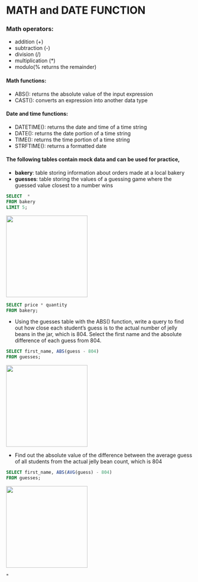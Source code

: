 # MATH and DATE FUNCTION

### Math operators:

- addition (+)
- subtraction (-)
- division (/)
- multiplication (*)
- modulo(% returns the remainder)

#### Math functions:

* ABS(): returns the absolute value of the input expression
* CAST(): converts an expression into another data type

#### Date and time functions:

* DATETIME(): returns the date and time of a time string
* DATE(): returns the date portion of a time string
* TIME(): returns the time portion of a time string
* STRFTIME(): returns a formatted date

#### The following tables contain mock data and can be used for practice,

- <b>bakery</b>: table storing information about orders made at a local bakery
- <b>guesses</b>: table storing the values of a guessing game where the guessed value closest to a number wins

```SQL
SELECT  * 
FROM bakery
LIMIT 5;
```
<img src="https://github.com/user-attachments/assets/e0710e81-8826-4de0-bdcc-baca5f0764c4" width=220 />

```SQL
SELECT price * quantity
FROM bakery;
```
* Using the guesses table with the ABS() function, write a query to find out how close each student’s guess is to the actual number of jelly beans in the jar, which is 804. Select the first name and the absolute difference of each guess from 804.
```SQL
SELECT first_name, ABS(guess - 804)
FROM guesses;
```
<img src="https://github.com/user-attachments/assets/c6b40efd-5aed-4b57-babd-445913036165" width=220 />

* Find out the absolute value of the difference between the average guess of all students from the actual jelly bean count, which is 804

```SQL
SELECT first_name, ABS(AVG(guess) - 804)
FROM guesses;
```

<img src="https://github.com/user-attachments/assets/e5a4fcaa-1f93-4a81-b894-3b136dad3315" width=220 />






"

